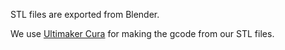 STL files are exported from Blender.

We use [Ultimaker Cura](https://ultimaker.com/software/ultimaker-cura) for making the gcode from our STL files.
